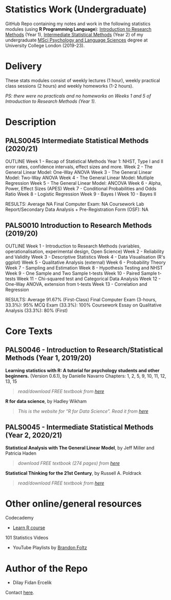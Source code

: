 # Statistics Work (Undergraduate)

GitHub Repo containing my notes and work in the following statistics modules (using **R Programming Language**): [Introduction to Research Methods](https://www.ucl.ac.uk/module-catalogue/modules/introduction-to-statistical-methods-PALS0046) (Year 1), [Intermediate Statistical Methods](https://www.ucl.ac.uk/module-catalogue/modules/intermediate-statistical-methods-PALS0045) (Year 2) of my undergraduate [MSci Psychology and Language Sciences](https://www.ucl.ac.uk/pals/study/undergraduates/msci-psychology-and-language-sciences) degree at University College London (2019-23).

# Delivery

These stats modules consist of weekly lectures (1 hour), weekly practical class sessions (2 hours) and weekly homeworks (1-2 hours).


*PS: there were no practicals and no homeworks on Weeks 1 and 5 of Introduction to Research Methods (Year 1).*

# Description

## PALS0045 Intermediate Statistical Methods (2020/21)

OUTLINE
Week 1 - Recap of Statistical Methods Year 1: NHST, Type I and II error rates, confidence intervals, effect sizes and more.
Week 2 - The General Linear Model: One-Way ANOVA
Week 3 - The General Linear Model: Two-Way ANOVA
Week 4 - The General Linear Model: Mutliple Regression
Week 5 - The General Linear Model: ANCOVA
Week 6 - Alpha, Power, Effect Sizes (APES)
Week 7 - Conditional Probabilities and Odds Ratio
Week 8 - Logistic Regression
Week 9 - Bayes I
Week 10 - Bayes II

RESULTS: Average NA
Final Computer Exam: NA
Coursework Lab Report/Secondary Data Analysis + Pre-Registration Form (OSF): NA


## PALS0010 Introduction to Research Methods (2019/20)

OUTLINE
Week 1 - Introduction to Research Methods (variables, operationalisation, experimental design, Open Science)
Week 2 - Reliability and Validity
Week 3 - Descriptive Statistics
Week 4 - Data Visualisation (R's ggplot)
Week 5 - Qualitative Analysis (external)
Week 6 - Probability Theory
Week 7 - Sampling and Estimation
Week 8 - Hypothesis Testing and NHST
Week 9 - One Sample and Two Sample t-tests
Week 10 - Paired Sample t-tests
Week 11 - Chi-squared test and Categorical Data Analysis
Week 12 - One-Way ANOVA, extension from t-tests
Week 13 - Correlation and Regression

RESULTS: Average 91.67% (First-Class) 
Final Computer Exam (3-hours, 33.3%): 95% 
MCQ Exam (33.3%): 100%
Coursework Essay on Qualitative Analysis (33.3%): 80% (First)


# Core Texts

## PALS0046 - Introduction to Research/Statistical Methods (Year 1, 2019/20)

**Learning statistics with R: A tutorial for psychology students and other beginners.** (Version 0.6.1), by Danielle Navarro
Chapters: 1, 2, 5, 9, 10, 11, 12, 13, 15

> *read/download FREE textbook from [here](https://learningstatisticswithr.com/book/)*


**R for data science**, by Hadley Wikham 

> *This is the website for “R for Data Science”. Read it from [here](https://r4ds.had.co.nz/)*


## PALS0045 - Intermediate Statistical Methods (Year 2, 2020/21)

**Statistical Analysis with The General Linear Model**, by Jeff Miller and Patricia Haden

> *download FREE textbook (274 pages) from [here](https://www.freetechbooks.com/statistical-analysis-with-the-general-linear-model-t1303.html#:~:text=Jeffrey%20Miller%20wrote%3AStatistical%20Analysis,regression%2C%20and%20analysis%20of%20covariance)*


**Statistical Thinking for the 21st Century**, by Russell A. Poldrack

> *read/download FREE textbook from [here](https://statsthinking21.github.io/statsthinking21-core-site/index.html#why-does-this-book-exist)*


# Other online/general resources

Codecademy
  - [Learn R course](https://www.codecademy.com/catalog/language/r)
  
101 Statistics Videos
  - YouTube Playlists by [Brandon Foltz](https://www.youtube.com/user/BCFoltz/playlists)
  

# Author of the Repo

- Dilay Fidan Ercelik

Contact [here](https://www.linkedin.com/in/dilay-fidan-ercelik-682675194/).
  
